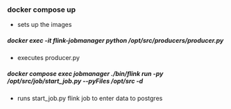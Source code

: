 ### docker compose up
- sets up the images

#####  docker exec -it flink-jobmanager python /opt/src/producers/producer.py

- executes producer.py


##### docker compose exec jobmanager ./bin/flink run -py /opt/src/job/start_job.py --pyFiles /opt/src -d


- runs start_job.py flink job to enter data to postgres
